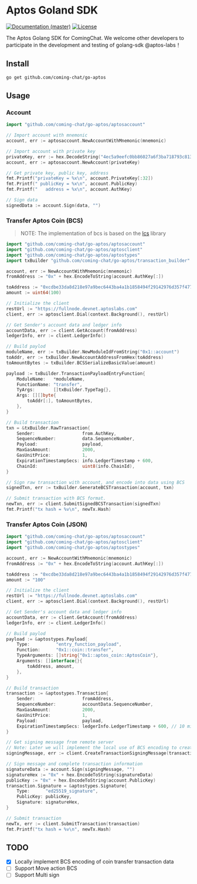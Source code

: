 # Aptos Goland SDK

[![Documentation (master)](https://img.shields.io/badge/docs-master-59f)](https://github.com/coming-chat/wallet-SDK)
[![License](https://img.shields.io/badge/license-Apache-green.svg)](https://github.com/aptos-labs/aptos-core/blob/main/LICENSE)

The Aptos Golang SDK for ComingChat.
We welcome other developers to participate in the development and testing of golang-sdk @aptos-labs！

## Install

```sh
go get github.com/coming-chat/go-aptos
```

## Usage

### Account

```go
import "github.com/coming-chat/go-aptos/aptosaccount"

// Import account with mnemonic
account, err := aptosaccount.NewAccountWithMnemonic(mnemonic)

// Import account with private key
privateKey, err := hex.DecodeString("4ec5a9eefc0bb86027a6f3ba718793c813505acc25ed09447caf6a069accdd4b")
account, err := aptosaccount.NewAccount(privateKey)

// Get private key, public key, address
fmt.Printf("privateKey = %x\n", account.PrivateKey[:32])
fmt.Printf(" publicKey = %x\n", account.PublicKey)
fmt.Printf("   address = %x\n", account.AuthKey)

// Sign data
signedData := account.Sign(data, "")
```

### Transfer Aptos Coin (BCS)
> NOTE: The implementation of bcs is based on the [lcs](https://github.com/coming-chat/lcs) library

```go
import "github.com/coming-chat/go-aptos/aptosaccount"
import "github.com/coming-chat/go-aptos/aptosclient"
import "github.com/coming-chat/go-aptos/aptostypes"
import txBuilder "github.com/coming-chat/go-aptos/transaction_builder"

account, err := NewAccountWithMnemonic(mnemonic)
fromAddress := "0x" + hex.EncodeToString(account.AuthKey[:])

toAddress := "0xcdbe33da8d218e97a9bec6443ba4a1b1858494f29142976d357f4770c384e015"
amount := uint64(100)

// Initialize the client
restUrl := "https://fullnode.devnet.aptoslabs.com"
client, err := aptosclient.Dial(context.Background(), restUrl)

// Get Sender's account data and ledger info
accountData, err := client.GetAccount(fromAddress)
ledgerInfo, err := client.LedgerInfo()

// Build paylod
moduleName, err := txBuilder.NewModuleIdFromString("0x1::account")
toAddr, err := txBuilder.NewAccountAddressFromHex(toAddress)
toAmountBytes := txBuilder.BCSSerializeBasicValue(amount)

payload := txBuilder.TransactionPayloadEntryFunction{
	ModuleName:   *moduleName,
	FunctionName: "transfer",
	TyArgs:       []txBuilder.TypeTag{},
	Args: [][]byte{
		toAddr[:], toAmountBytes,
	},
}

// Build transaction
txn = &txBuilder.RawTransaction{
	Sender:                  from.AuthKey,
	SequenceNumber:          data.SequenceNumber,
	Payload:                 payload,
	MaxGasAmount:            2000,
	GasUnitPrice:            1,
	ExpirationTimestampSecs: info.LedgerTimestamp + 600,
	ChainId:                 uint8(info.ChainId),
}

// Sign raw transaction with account, and encode into data using BCS
signedTxn, err := txBuilder.GenerateBCSTransaction(account, txn)

// Submit transaction with BCS format.
newTxn, err := client.SubmitSignedBCSTransaction(signedTxn)
fmt.Printf("tx hash = %v\n", newTx.Hash)
```

### Transfer Aptos Coin (JSON)

```go
import "github.com/coming-chat/go-aptos/aptosaccount"
import "github.com/coming-chat/go-aptos/aptosclient"
import "github.com/coming-chat/go-aptos/aptostypes"

account, err := NewAccountWithMnemonic(mnemonic)
fromAddress := "0x" + hex.EncodeToString(account.AuthKey[:])

toAddress := "0xcdbe33da8d218e97a9bec6443ba4a1b1858494f29142976d357f4770c384e015"
amount := "100"

// Initialize the client
restUrl := "https://fullnode.devnet.aptoslabs.com"
client, err := aptosclient.Dial(context.Background(), restUrl)

// Get Sender's account data and ledger info
accountData, err := client.GetAccount(fromAddress)
ledgerInfo, err := client.LedgerInfo()

// Build paylod
payload := &aptostypes.Payload{
	Type: 		   "entry_function_payload",
	Function:      "0x1::coin::transfer",
	TypeArguments: []string{"0x1::aptos_coin::AptosCoin"},
	Arguments: []interface{}{
		toAddress, amount,
	},
}

// Build transaction
transaction := &aptostypes.Transaction{
	Sender:                  fromAddress,
	SequenceNumber:          accountData.SequenceNumber,
	MaxGasAmount:            2000,
	GasUnitPrice:            1,
	Payload:                 payload,
	ExpirationTimestampSecs: ledgerInfo.LedgerTimestamp + 600, // 10 minutes timeout
}

// Get signing message from remote server
// Note: Later we will implement the local use of BCS encoding to create signing messages
signingMessage, err := client.CreateTransactionSigningMessage(transaction)

// Sign message and complete transaction information
signatureData := account.Sign(signingMessage, "")
signatureHex := "0x" + hex.EncodeToString(signatureData)
publicKey := "0x" + hex.EncodeToString(account.PublicKey)
transaction.Signature = &aptostypes.Signature{
	Type:      "ed25519_signature",
	PublicKey: publicKey,
	Signature: signatureHex,
}

// Submit transaction
newTx, err := client.SubmitTransaction(transaction)
fmt.Printf("tx hash = %v\n", newTx.Hash)
```



## TODO

- [x] Locally implement BCS encoding of coin transfer transaction data
- [ ] Support Move action BCS
- [ ] Support Multi sign
